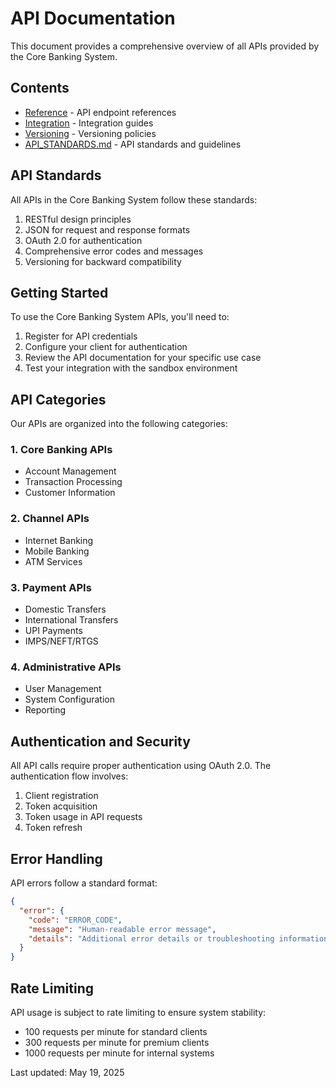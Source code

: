 <!-- filepath: d:\Vs code\CBS_PYTHON\Documentation\api\API_DOCUMENTATION.md -->
# API Documentation

This document provides a comprehensive overview of all APIs provided by the Core Banking System.

## Contents

- [Reference](./reference/) - API endpoint references
- [Integration](./integration/) - Integration guides
- [Versioning](./versioning/) - Versioning policies
- [API_STANDARDS.md](./API_STANDARDS.md) - API standards and guidelines

## API Standards

All APIs in the Core Banking System follow these standards:

1. RESTful design principles
2. JSON for request and response formats
3. OAuth 2.0 for authentication
4. Comprehensive error codes and messages
5. Versioning for backward compatibility

## Getting Started

To use the Core Banking System APIs, you'll need to:

1. Register for API credentials
2. Configure your client for authentication
3. Review the API documentation for your specific use case
4. Test your integration with the sandbox environment

## API Categories

Our APIs are organized into the following categories:

### 1. Core Banking APIs
- Account Management
- Transaction Processing
- Customer Information

### 2. Channel APIs
- Internet Banking
- Mobile Banking
- ATM Services

### 3. Payment APIs
- Domestic Transfers
- International Transfers
- UPI Payments
- IMPS/NEFT/RTGS

### 4. Administrative APIs
- User Management
- System Configuration
- Reporting

## Authentication and Security

All API calls require proper authentication using OAuth 2.0. The authentication flow involves:

1. Client registration
2. Token acquisition
3. Token usage in API requests
4. Token refresh

## Error Handling

API errors follow a standard format:

```json
{
  "error": {
    "code": "ERROR_CODE",
    "message": "Human-readable error message",
    "details": "Additional error details or troubleshooting information"
  }
}
```

## Rate Limiting

API usage is subject to rate limiting to ensure system stability:

- 100 requests per minute for standard clients
- 300 requests per minute for premium clients
- 1000 requests per minute for internal systems

Last updated: May 19, 2025
